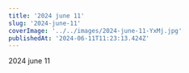 ```yaml
---
title: '2024 june 11'
slug: '2024-june-11'
coverImage: '../../images/2024-june-11-YxMj.jpg'
publishedAt: '2024-06-11T11:23:13.424Z'
---
```


2024 june 11